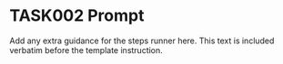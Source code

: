 # TASK002 Prompt

Add any extra guidance for the steps runner here. This text is included verbatim before the template instruction.
